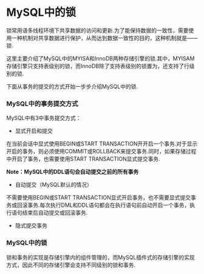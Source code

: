 # MySQL中的锁

锁常用语多线程环境下共享数据的访问和更新.为了能保持数据的一致性，需要使用一种机制对共享数据进行保护，从而达到数据一致性的目的，这种机制就是——锁.<p>

这里主要介绍了MySQL中的MYISA和InnoDB两种存储引擎的锁.其中，MYISAM存储引擎只支持表级别的锁，而InnoDB除了支持表级别的锁置为，还支持了行级别的锁.<p>

下面从事务的提交的方式开始一步步介绍MySQL中的锁.

### MySQL中的事务提交方式

MySQL中有3中事务提交方式：

- 显式开启和提交

在当前会话中显式使用BEGIN或START TRANSACTION开开启一个事务.对于显示开启的事务，则必须使用COMMIT或ROLLBACK来提交事务.同时，如果存储过程中开启了事务，也需要使用START TRANSACTION显式提交事务.

**Note：MySQL中的DDL语句会自动提交之前的所有事务**

- 自动提交（MySQL默认的情况）

不需要使用BEGIN或START TRANSACTION显式开启事务，也不需要显式提交事务或回滚事务.每次执行DML和DDL语句都会在执行语句前自动开启一个事务，执行语句结束后自动提交或回滚事务.

- 隐式提交事务

### MySQL中的锁

锁和事务的实现是存储引擎内的组件管理的，而MySQL插件式的存储引擎的实现方式，因此不同的存储引擎会支持不同级别的锁和事务.















